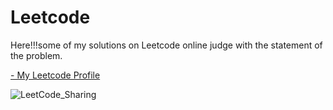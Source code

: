 # Leetcode
Here!!!some of my solutions on Leetcode online judge with the statement of the problem.                                      

[- My Leetcode Profile](https://leetcode.com/Mahmoud_Gamal_/)               



![LeetCode_Sharing](https://user-images.githubusercontent.com/90795661/200098995-6d8621ca-4996-43ff-a20e-61b2b33eee3e.png)
